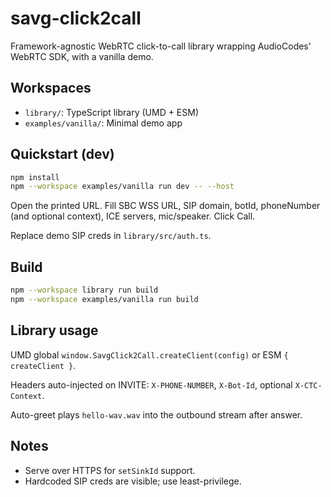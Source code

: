 savg-click2call
================

Framework-agnostic WebRTC click-to-call library wrapping AudioCodes' WebRTC SDK, with a vanilla demo.

Workspaces
----------

- `library/`: TypeScript library (UMD + ESM)
- `examples/vanilla/`: Minimal demo app

Quickstart (dev)
----------------

```bash
npm install
npm --workspace examples/vanilla run dev -- --host
```

Open the printed URL. Fill SBC WSS URL, SIP domain, botId, phoneNumber (and optional context), ICE servers, mic/speaker. Click Call.

Replace demo SIP creds in `library/src/auth.ts`.

Build
-----

```bash
npm --workspace library run build
npm --workspace examples/vanilla run build
```

Library usage
-------------

UMD global `window.SavgClick2Call.createClient(config)` or ESM `{ createClient }`.

Headers auto-injected on INVITE: `X-PHONE-NUMBER`, `X-Bot-Id`, optional `X-CTC-Context`.

Auto-greet plays `hello-wav.wav` into the outbound stream after answer.

Notes
-----

- Serve over HTTPS for `setSinkId` support.
- Hardcoded SIP creds are visible; use least-privilege.


